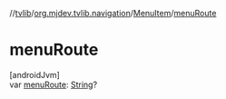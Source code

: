 //[tvlib](../../../index.md)/[org.mjdev.tvlib.navigation](../index.md)/[MenuItem](index.md)/[menuRoute](menu-route.md)

# menuRoute

[androidJvm]\
var [menuRoute](menu-route.md): [String](https://kotlinlang.org/api/latest/jvm/stdlib/kotlin/-string/index.html)?
